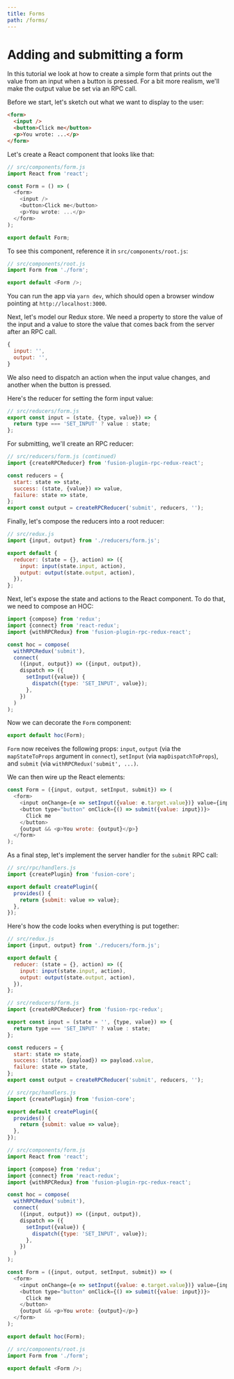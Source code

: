 ```yaml
---
title: Forms
path: /forms/
---
```


# Adding and submitting a form

In this tutorial we look at how to create a simple form that prints out the value from an input when a button is pressed. For a bit more realism, we'll make the output value be set via an RPC call.

Before we start, let's sketch out what we want to display to the user:

```html
<form>
  <input />
  <button>Click me</button>
  <p>You wrote: ...</p>
</form>
```

Let's create a React component that looks like that:

```js
// src/components/form.js
import React from 'react';

const Form = () => (
  <form>
    <input />
    <button>Click me</button>
    <p>You wrote: ...</p>
  </form>
);

export default Form;
```

To see this component, reference it in `src/components/root.js`:

```js
// src/components/root.js
import Form from './form';

export default <Form />;
```

You can run the app via `yarn dev`, which should open a browser window pointing at `http://localhost:3000`.

Next, let's model our Redux store. We need a property to store the value of the input and a value to store the value that comes back from the server after an RPC call.

```js
{
  input: '',
  output: '',
}
```

We also need to dispatch an action when the input value changes, and another when the button is pressed.

Here's the reducer for setting the form input value:

```js
// src/reducers/form.js
export const input = (state, {type, value}) => {
  return type === 'SET_INPUT' ? value : state;
};
```

For submitting, we'll create an RPC reducer:

```js
// src/reducers/form.js (continued)
import {createRPCReducer} from 'fusion-plugin-rpc-redux-react';

const reducers = {
  start: state => state,
  success: (state, {value}) => value,
  failure: state => state,
};
export const output = createRPCReducer('submit', reducers, '');
```

Finally, let's compose the reducers into a root reducer:

```js
// src/redux.js
import {input, output} from './reducers/form.js';

export default {
  reducer: (state = {}, action) => ({
    input: input(state.input, action),
    output: output(state.output, action),
  }),
};
```

Next, let's expose the state and actions to the React component. To do that, we need to compose an HOC:

```js
import {compose} from 'redux';
import {connect} from 'react-redux';
import {withRPCRedux} from 'fusion-plugin-rpc-redux-react';

const hoc = compose(
  withRPCRedux('submit'),
  connect(
    ({input, output}) => ({input, output}),
    dispatch => ({
      setInput({value}) {
        dispatch({type: 'SET_INPUT', value});
      },
    })
  )
);
```

Now we can decorate the `Form` component:

```js
export default hoc(Form);
```

`Form` now receives the following props: `input`, `output` (via the `mapStateToProps` argument in `connect`), `setInput` (via `mapDispatchToProps`), and `submit` (via `withRPCRedux('submit', ...)`.

We can then wire up the React elements:

```js
const Form = ({input, output, setInput, submit}) => (
  <form>
    <input onChange={e => setInput({value: e.target.value})} value={input} />
    <button type="button" onClick={() => submit({value: input})}>
      Click me
    </button>
    {output && <p>You wrote: {output}</p>}
  </form>
);
```

As a final step, let's implement the server handler for the `submit` RPC call:

```js
// src/rpc/handlers.js
import {createPlugin} from 'fusion-core';

export default createPlugin({
  provides() {
    return {submit: value => value};
  },
});
```

Here's how the code looks when everything is put together:

```js
// src/redux.js
import {input, output} from './reducers/form.js';

export default {
  reducer: (state = {}, action) => ({
    input: input(state.input, action),
    output: output(state.output, action),
  }),
};

// src/reducers/form.js
import {createRPCReducer} from 'fusion-rpc-redux';

export const input = (state = '', {type, value}) => {
  return type === 'SET_INPUT' ? value : state;
};

const reducers = {
  start: state => state,
  success: (state, {payload}) => payload.value,
  failure: state => state,
};
export const output = createRPCReducer('submit', reducers, '');

// src/rpc/handlers.js
import {createPlugin} from 'fusion-core';

export default createPlugin({
  provides() {
    return {submit: value => value};
  },
});

// src/components/form.js
import React from 'react';

import {compose} from 'redux';
import {connect} from 'react-redux';
import {withRPCRedux} from 'fusion-plugin-rpc-redux-react';

const hoc = compose(
  withRPCRedux('submit'),
  connect(
    ({input, output}) => ({input, output}),
    dispatch => ({
      setInput({value}) {
        dispatch({type: 'SET_INPUT', value});
      },
    })
  )
);

const Form = ({input, output, setInput, submit}) => (
  <form>
    <input onChange={e => setInput({value: e.target.value})} value={input} />
    <button type="button" onClick={() => submit({value: input})}>
      Click me
    </button>
    {output && <p>You wrote: {output}</p>}
  </form>
);

export default hoc(Form);

// src/components/root.js
import Form from './form';

export default <Form />;
```

